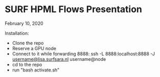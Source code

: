 # SURF HPML Flows Presentation
February 10, 2020

Installation:
- Clone the repo
- Reserve a GPU node
- Connect to it while forwarding 8888: ssh -L 8888:localhost:8888 -J username@lisa.surfsara.nl username@node
- cd to the repo
- run "bash activate.sh"
